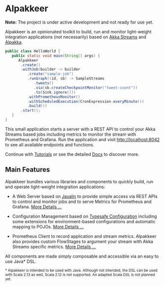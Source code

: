 # Alpakkeer

**Note:** The project is under active development and not ready for use yet.

Alpakkeer is an opinionated toolkit to build, run and monitor light-weight integration applications (not necessarily) based on [Akka Streams](https://doc.akka.io/docs/akka/current/stream/index.html) and [Alpakka](https://doc.akka.io/docs/alpakka/current/index.html). 

```java
public class HelloWorld {
   public static void main(String[] args) {
      Alpakkeer
       .create()
       .withJob(builder -> builder
          .create("sample-job")
          .runGraph((id, sb) -> SampleStreams
             .tweets()
             .via(sb.createCheckpointMonitor("tweet-count"))
             .to(Sink.ignore()))
          .withPrometheusMonitor()
          .withScheduledExecution(CronExpression.everyMinute())
          .build())
       .start();     
   }
}
```

This small application starts a server with a REST API to control your Akka Streams based jobs including metrics to monitor the stream with Prometheus and Grafana. Run the application and visit [http://localhost:8042](http://localhost:8042/) to see all available endpoints and functions.

Continue with [Tutorials](#TODO) or see the detailed [Docs](#TODO) to discover more. 

## Main Features 

Alpakkeer bundles various libraries and components to quickly build, run and operate light-weight integration applications:

* A Web Server based on [Javalin](#) to provide simple access via REST APIs to control and monitor jobs and to serve Metrics for Prometheus and Grafana. [More Details ...](#)
 
* Configuration Management based on [Typesafe Configuration](#...) including some extensions for environment-based configurations and automatic mapping to POJOs. [More Details ...](#)

* Prometheus Client to record application and stream metrics. Alpakkeer also provides custom FlowStages to argument your stream with Akka Streams specific metrics. [More Details ...](#)

All components are made simply composable and accessible via an easy to use Java* DSL.

<sup>\* Alpakkeer is intended to be used with Java. Although not intended, the DSL can be used with Scala 2.13 as well, Scala 2.12 is not supported. An adapted Scala DSL is not planned yet.</sup> 